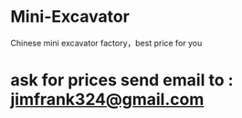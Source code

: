 # Mini-Excavator
Chinese mini excavator factory，best price for you

# ask for prices send email to : jimfrank324@gmail.com

